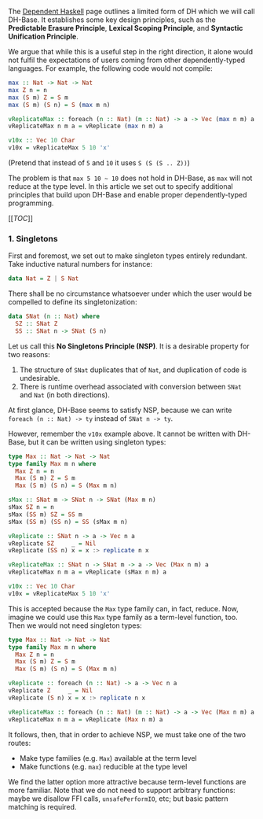 The [Dependent Haskell](dependent-haskell) page outlines a limited form of DH which we will call DH-Base. It establishes some key design principles, such as the **Predictable Erasure Principle**, **Lexical Scoping Principle**, and **Syntactic Unification Principle**.

We argue that while this is a useful step in the right direction, it alone would not fulfil the expectations of users coming from other dependently-typed languages. For example, the following code would not compile:

```haskell
max :: Nat -> Nat -> Nat
max Z n = n
max (S m) Z = S m
max (S m) (S n) = S (max m n)

vReplicateMax :: foreach (n :: Nat) (m :: Nat) -> a -> Vec (max n m) a
vReplicateMax n m a = vReplicate (max n m) a

v10x :: Vec 10 Char
v10x = vReplicateMax 5 10 'x'
```

(Pretend that instead of `5` and `10` it uses `S (S (S .. Z))`)

The problem is that `max 5 10 ~ 10` does not hold in DH-Base, as `max` will not reduce at the type level. In this article we set out to specify additional principles that build upon DH-Base and enable proper dependently-typed programming.

[[_TOC_]]

### 1. Singletons

First and foremost, we set out to make singleton types entirely redundant. Take inductive natural numbers for instance:

```haskell
data Nat = Z | S Nat
```

There shall be no circumstance whatsoever under which the user would be compelled to define its singletonization:

```haskell
data SNat (n :: Nat) where
  SZ :: SNat Z
  SS :: SNat n -> SNat (S n)
```

Let us call this **No Singletons Principle (NSP)**. It is a desirable property for two reasons:

1. The structure of `SNat` duplicates that of `Nat`, and duplication of code is undesirable.
2. There is runtime overhead associated with conversion between `SNat` and `Nat` (in both directions).

At first glance, DH-Base seems to satisfy NSP, because we can write `foreach (n :: Nat) -> ty` instead of `SNat n -> ty`.

However, remember the `v10x` example above. It cannot be written with DH-Base, but it can be written using singleton types:

```haskell
type Max :: Nat -> Nat -> Nat
type family Max m n where
  Max Z n = n
  Max (S m) Z = S m
  Max (S m) (S n) = S (Max m n)

sMax :: SNat m -> SNat n -> SNat (Max m n)
sMax SZ n = n
sMax (SS m) SZ = SS m
sMax (SS m) (SS n) = SS (sMax m n)

vReplicate :: SNat n -> a -> Vec n a
vReplicate SZ     _ = Nil
vReplicate (SS n) x = x :> replicate n x

vReplicateMax :: SNat n -> SNat m -> a -> Vec (Max n m) a
vReplicateMax n m a = vReplicate (sMax n m) a

v10x :: Vec 10 Char
v10x = vReplicateMax 5 10 'x'
```

This is accepted because the `Max` type family can, in fact, reduce. Now, imagine we could use this `Max` type family as a term-level function, too. Then we would not need singleton types:

```haskell
type Max :: Nat -> Nat -> Nat
type family Max m n where
  Max Z n = n
  Max (S m) Z = S m
  Max (S m) (S n) = S (Max m n)

vReplicate :: foreach (n :: Nat) -> a -> Vec n a
vReplicate Z     _ = Nil
vReplicate (S n) x = x :> replicate n x

vReplicateMax :: foreach (n :: Nat) (m :: Nat) -> a -> Vec (Max n m) a
vReplicateMax n m a = vReplicate (Max n m) a
```

It follows, then, that in order to achieve NSP, we must take one of the two routes:

* Make type families (e.g. `Max`) available at the term level
* Make functions (e.g. `max`) reducible at the type level

We find the latter option more attractive because term-level functions are more familiar. Note that we do not need to support arbitrary functions: maybe we disallow FFI calls, `unsafePerformIO`, etc; but basic pattern matching is required.